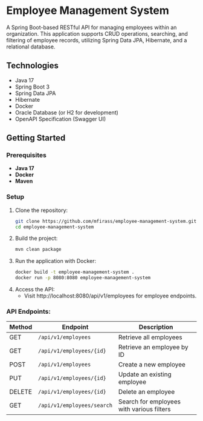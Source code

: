 # Employee Management System

A Spring Boot-based RESTful API for managing employees within an organization. This application supports CRUD operations, searching, and filtering of employee records, utilizing Spring Data JPA, Hibernate, and a relational database.

## Technologies
- Java 17
- Spring Boot 3
- Spring Data JPA
- Hibernate
- Docker
- Oracle Database (or H2 for development)
- OpenAPI Specification (Swagger UI)

## Getting Started

### Prerequisites
- **Java 17**
- **Docker**
- **Maven**

### Setup
1. Clone the repository:
   ```bash
   git clone https://github.com/mfirass/employee-management-system.git
   cd employee-management-system
2. Build the project:
   ```bash
   mvn clean package
3. Run the application with Docker:
   ```bash
   docker build -t employee-management-system .
   docker run -p 8080:8080 employee-management-system
4. Access the API:
   - Visit http://localhost:8080/api/v1/employees for employee endpoints.

### API Endpoints:

| Method | Endpoint                        | Description                                   |
|--------|----------------------------------|-----------------------------------------------|
| GET    | `/api/v1/employees`              | Retrieve all employees                        |
| GET    | `/api/v1/employees/{id}`         | Retrieve an employee by ID                    |
| POST   | `/api/v1/employees`              | Create a new employee                         |
| PUT    | `/api/v1/employees/{id}`         | Update an existing employee                   |
| DELETE | `/api/v1/employees/{id}`         | Delete an employee                            |
| GET    | `/api/v1/employees/search`       | Search for employees with various filters     |